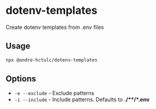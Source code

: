 # dotenv-templates

Create dotenv templates from .env files

## Usage

```bash
npx @andre-hctulc/dotenv-templates
```

## Options

-   `-e --exclude` - Exclude patterns
-   `-i --include` - Include patterns. Defaults to **./\*\*/\*.env**
